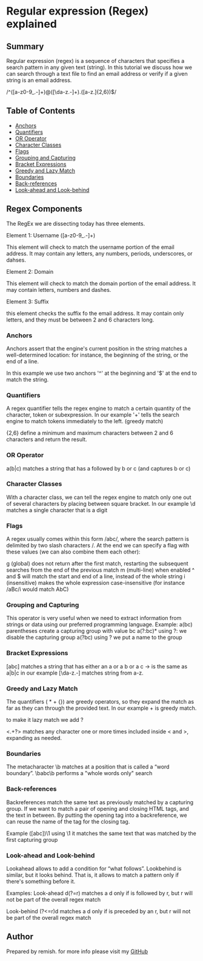 # Regular expression (Regex) explained

## Summary

Regular expression (regex) is a sequence of characters that specifies a search pattern in any given text (string). In this tutorial we discuss how we can search through a text file to find an email address or verify if a given string is an email address. 

/^([a-z0-9_\.-]+)@([\da-z\.-]+)\.([a-z\.]{2,6})$/

## Table of Contents

- [Anchors](#anchors)
- [Quantifiers](#quantifiers)
- [OR Operator](#or-operator)
- [Character Classes](#character-classes)
- [Flags](#flags)
- [Grouping and Capturing](#grouping-and-capturing)
- [Bracket Expressions](#bracket-expressions)
- [Greedy and Lazy Match](#greedy-and-lazy-match)
- [Boundaries](#boundaries)
- [Back-references](#back-references)
- [Look-ahead and Look-behind](#look-ahead-and-look-behind)

## Regex Components
The RegEx we are dissecting today has three elements.

Element 1: Username ([a-z0-9_\.-]+)

This element will check to match the username portion of the email address. It may contain any letters, any numbers, periods, underscores, or dahses.

Element 2: Domain

This element will check to match the domain portion of the email address. It may contain letters, numbers and dashes.

Element 3: Suffix

this element checks the suffix fo the email address. It may contain only letters, and they must be between 2 and 6 characters long.
### Anchors
Anchors assert that the engine's current position in the string matches a well-determined location: for instance, the beginning of the string, or the end of a line.

In this example we use two anchors '^' at the beginning and '$' at the end to match the string. 
### Quantifiers
A regex quantifier tells the regex engine to match a certain quantity of the character, token or subexpression. In our example '+' tells the search engine to match tokens immediately to the left. (greedy match)

{2,6} define a minimum and maximum characters between 2 and 6 characters and return the result. 
### OR Operator
a(b|c) matches a string that has a followed by b or c (and captures b or c)
### Character Classes
With a character class, we can tell the regex engine to match only one out of several characters by placing between square bracket.
In our example \d matches a single character that is a digit
### Flags
A regex usually comes within this form /abc/, where the search pattern is delimited by two slash characters /. At the end we can specify a flag with these values (we can also combine them each other):

g (global) does not return after the first match, restarting the subsequent searches from the end of the previous match
m (multi-line) when enabled ^ and $ will match the start and end of a line, instead of the whole string
i (insensitive) makes the whole expression case-insensitive (for instance /aBc/i would match AbC)
### Grouping and Capturing
This operator is very useful when we need to extract information from strings or data using our preferred programming language.
Example:
a(bc)    parentheses create a capturing group with value bc
a(?:bc)*  using ?: we disable the capturing group 
a(?<foo>bc) using ?<foo> we put a name to the group 
### Bracket Expressions
[abc] matches a string that has either an a or a b or a c -> is the same as a|b|c 
in our example [\da-z\.-] matches string from a-z.
### Greedy and Lazy Match
The quantifiers ( * + {}) are greedy operators, so they expand the match as far as they can through the provided text.
In our example + is greedy match.

to make it lazy match we add ? 

<.+?> matches any character one or more times included inside < and >, expanding as needed. 
### Boundaries
The metacharacter \b matches at a position that is called a “word boundary”.
\babc\b performs a "whole words only" search
### Back-references
Backreferences match the same text as previously matched by a capturing group. If we want to match a pair of opening and closing HTML tags, and the text in between. By putting the opening tag into a backreference, we can reuse the name of the tag for the closing tag.

Example
([abc])\1 using \1 it matches the same text that was matched by the first capturing group 
### Look-ahead and Look-behind
Lookahead allows to add a condition for “what follows”. Lookbehind is similar, but it looks behind. That is, it allows to match a pattern only if there's something before it.

Examples:
Look-ahead
d(?=r)  matches a d only if is followed by r, but r will not be part of the overall regex match

Look-behind
(?<=r)d matches a d only if is preceded by an r, but r will not be part of the overall regex match
## Author
Prepared by remish. for more info please visit my [GitHub](https://github.com/remishn)

